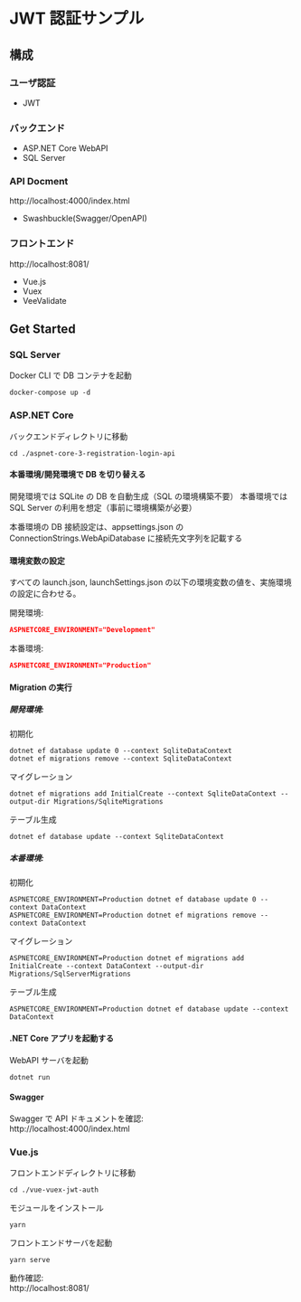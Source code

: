 # JWT 認証サンプル
## 構成
### ユーザ認証
- JWT

### バックエンド
- ASP.NET Core WebAPI
- SQL Server

### API Docment
http://localhost:4000/index.html
- Swashbuckle(Swagger/OpenAPI)

### フロントエンド
http://localhost:8081/
- Vue.js
- Vuex
- VeeValidate

## Get Started
### SQL Server
Docker CLI で DB コンテナを起動
```console
docker-compose up -d
```
### ASP.NET Core
バックエンドディレクトリに移動
```console
cd ./aspnet-core-3-registration-login-api
```
#### 本番環境/開発環境で DB を切り替える
開発環境では SQLite の DB を自動生成（SQL の環境構築不要）
本番環境では SQL Server の利用を想定（事前に環境構築が必要）

本番環境の DB 接続設定は、appsettings.json の ConnectionStrings.WebApiDatabase に接続先文字列を記載する

#### 環境変数の設定
すべての launch.json, launchSettings.json の以下の環境変数の値を、実施環境の設定に合わせる。

開発環境:  
```json
ASPNETCORE_ENVIRONMENT="Development"
```

本番環境:  
```json
ASPNETCORE_ENVIRONMENT="Production"
```

#### Migration の実行
##### 開発環境:
初期化  
```console
dotnet ef database update 0 --context SqliteDataContext
dotnet ef migrations remove --context SqliteDataContext
```
マイグレーション
```console
dotnet ef migrations add InitialCreate --context SqliteDataContext --output-dir Migrations/SqliteMigrations
```
テーブル生成
```console
dotnet ef database update --context SqliteDataContext
```

##### 本番環境:
初期化
```console
ASPNETCORE_ENVIRONMENT=Production dotnet ef database update 0 --context DataContext
ASPNETCORE_ENVIRONMENT=Production dotnet ef migrations remove --context DataContext
```
マイグレーション
```console
ASPNETCORE_ENVIRONMENT=Production dotnet ef migrations add InitialCreate --context DataContext --output-dir Migrations/SqlServerMigrations
```
テーブル生成
```console
ASPNETCORE_ENVIRONMENT=Production dotnet ef database update --context DataContext
```

#### .NET Core アプリを起動する
WebAPI サーバを起動
```console
dotnet run
```

#### Swagger
Swagger で API ドキュメントを確認:   
http://localhost:4000/index.html


### Vue.js
フロントエンドディレクトリに移動
```console
cd ./vue-vuex-jwt-auth
```

モジュールをインストール
```console
yarn
```

フロントエンドサーバを起動
```console
yarn serve
```

動作確認:  
http://localhost:8081/
